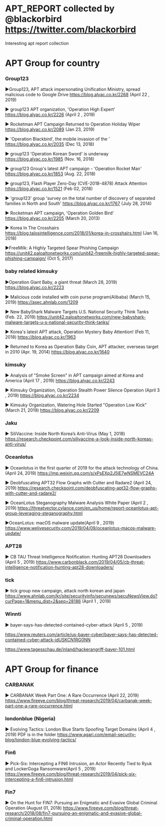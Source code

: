 # APT_REPORT collected by @blackorbird https://twitter.com/blackorbird 
Interesting apt report collection

# APT Group for country

### Group123

▶Group123, APT attack impersonating Unification Ministry, spread malicious code to Google Drive
https://blog.alyac.co.kr/2268
(April 22 , 2019)

▶ group123 APT organization, 'Operation High Expert'
https://blog.alyac.co.kr/2226
(April 2 , 2019)

▶ Rocketman APT Campaign Returned to Operation Holiday Wiper
https://blog.alyac.co.kr/2089
(Jan 23, 2019)

▶ 'Operation Blackbird', the mobile invasion of the '
https://blog.alyac.co.kr/2035
(Dec 13, 2018)

▶ group123 'Operation Korean Sword' is underway
https://blog.alyac.co.kr/1985
(Nov. 16, 2018)

▶ group123 Group's latest APT campaign - 'Operation Rocket Man'
https://blog.alyac.co.kr/1853
(Aug. 22, 2018)

▶ group123, Flash Player Zero-Day (CVE-2018-4878) Attack Attention
https://blog.alyac.co.kr/1521
(Feb 02, 2018)

▶ 'group123' group 'survey on the total number of discovery of separated families in North and South'
https://blog.alyac.co.kr/1767
(July 28, 2014)

▶ Rocketman APT campaign, 'Operation Golden Bird'
https://blog.alyac.co.kr/2205
(March 20, 2013)

▶ Korea In The Crosshairs
https://blog.talosintelligence.com/2018/01/korea-in-crosshairs.html
(Jan 16, 2018)

▶FreeMilk: A Highly Targeted Spear Phishing Campaign
https://unit42.paloaltonetworks.com/unit42-freemilk-highly-targeted-spear-phishing-campaign/
(Oct 5, 2017)


### baby related kimsuky

▶Operation Giant Baby, a giant threat (March 28, 2019)
https://blog.alyac.co.kr/2223

▶ Malicious code installed with coin purse program(Alibaba) (March 15, 2019)
https://asec.ahnlab.com/1209

▶ New BabyShark Malware Targets U.S. National Security Think Tanks (Feb. 22, 2019)
https://unit42.paloaltonetworks.com/new-babyshark-malware-targets-u-s-national-security-think-tanks/

▶ Korea's latest APT attack, Operation Mystery Baby Attention! (Feb 11, 2018)
https://blog.alyac.co.kr/1963

▶ Returned to Korea as Operation Baby Coin, APT attacker, overseas target in 2010 (Apr. 19, 2014)
https://blog.alyac.co.kr/1640



### kimsuky

▶ Analysis of "Smoke Screen" in APT campaign aimed at Korea and America (April 17 , 2019)
https://blog.alyac.co.kr/2243

▶ Kimsuky Organization, Operation Stealth Power Silence Operation (April 3 , 2019)
https://blog.alyac.co.kr/2234

▶ Kimsuky Organization, Watering Hole Started "Operation Low Kick"(March 21, 2019)
https://blog.alyac.co.kr/2209

### Jaku

▶ SiliVaccine: Inside North Korea’s Anti-Virus (May 1, 2018)
https://research.checkpoint.com/silivaccine-a-look-inside-north-koreas-anti-virus/

### Oceanlotus

▶ Oceanlotus in the first quarter of 2019 for the attack technology of China.(April 24, 2019)
https://mp.weixin.qq.com/s/xPsEXp2J5IE7wNSMEVC24A

▶ Deobfuscating APT32 Flow Graphs with Cutter and Radare2 (April 24, 2019)
https://research.checkpoint.com/deobfuscating-apt32-flow-graphs-with-cutter-and-radare2/

▶ OceanLotus Steganography Malware Analysis White Paper (April 2 , 2019)
https://threatvector.cylance.com/en_us/home/report-oceanlotus-apt-group-leveraging-steganography.html

▶OceanLotus: macOS malware update(April 9 , 2019)
https://www.welivesecurity.com/2019/04/09/oceanlotus-macos-malware-update/

### APT28
▶ CB TAU Threat Intelligence Notification: Hunting APT28 Downloaders  (April 5 , 2019)
https://www.carbonblack.com/2019/04/05/cb-threat-intelligence-notification-hunting-apt28-downloaders/




### tick

▶ tick group new campaign, attack north korean and japan
https://www.ahnlab.com/kr/site/securityinfo/secunews/secuNewsView.do?curPage=1&menu_dist=2&seq=28186
(April 1 , 2019)

### Winnti

▶ bayer-says-has-detected-contained-cyber-attack (April 5 , 2019)

https://www.reuters.com/article/us-bayer-cyber/bayer-says-has-detected-contained-cyber-attack-idUSKCN1RG0NN

https://www.tagesschau.de/inland/hackerangriff-bayer-101.html


# APT Group for finance

### CARBANAK

▶ CARBANAK Week Part One: A Rare Occurrence (April 22, 2019)
https://www.fireeye.com/blog/threat-research/2019/04/carbanak-week-part-one-a-rare-occurrence.html

### londonblue (Nigeria)

▶ Evolving Tactics: London Blue Starts Spoofing Target Domains (April 4 , 2019)
PDF is in the folder
https://www.agari.com/email-security-blog/london-blue-evolving-tactics/

### Fin6
▶ Pick-Six: Intercepting a FIN6 Intrusion, an Actor Recently Tied to Ryuk and LockerGoga Ransomware(April 5 , 2019)
https://www.fireeye.com/blog/threat-research/2019/04/pick-six-intercepting-a-fin6-intrusion.html

### Fin7
▶ On the Hunt for FIN7: Pursuing an Enigmatic and Evasive Global Criminal Operation (August 01, 2018)
https://www.fireeye.com/blog/threat-research/2018/08/fin7-pursuing-an-enigmatic-and-evasive-global-criminal-operation.html


